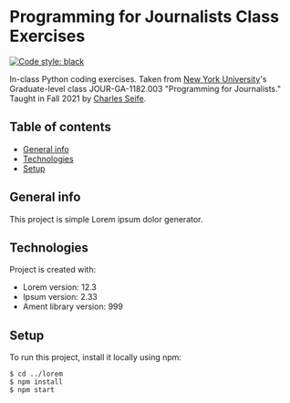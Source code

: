 # Programming for Journalists Class Exercises

[![Code style: black](https://img.shields.io/badge/code%20style-black-000000.svg)](https://github.com/psf/black)

In-class Python coding exercises. Taken from [New York University](https://github.com/nyu)'s Graduate-level class JOUR-GA-1182.003 "Programming for Journalists." Taught in Fall 2021 by [Charles Seife](https://github.com/cgseife).

## Table of contents
* [General info](#general-info)
* [Technologies](#technologies)
* [Setup](#setup)

## General info
This project is simple Lorem ipsum dolor generator.

## Technologies
Project is created with:
* Lorem version: 12.3
* Ipsum version: 2.33
* Ament library version: 999

## Setup
To run this project, install it locally using npm:

```
$ cd ../lorem
$ npm install
$ npm start
```

